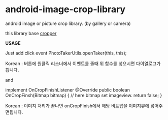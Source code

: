android-image-crop-library
==========================

android image or picture crop library. (by gallery or camera)


this library base <a href='https://github.com/edmodo/cropper#cropper'>cropper</a>

<b>USAGE</b>

Just add click event
PhotoTakerUtils.openTaker(this, this);

Korean : 버튼에 원클릭 리스너에서 이벤트를 줄때 위 함수를 넣으시면 다이얼로그가 뜹니다.

and

implement OnCropFinishListener
@Override
	public boolean OnCropFinsh(Bitmap bitmap) {
		// here bitmap set imageview.
		return false;
}

Korean : 이미지 처리가 끝나면 onCropFinish에서 해당 비트맵을 이미지뷰에 넣어주면됩니다.
